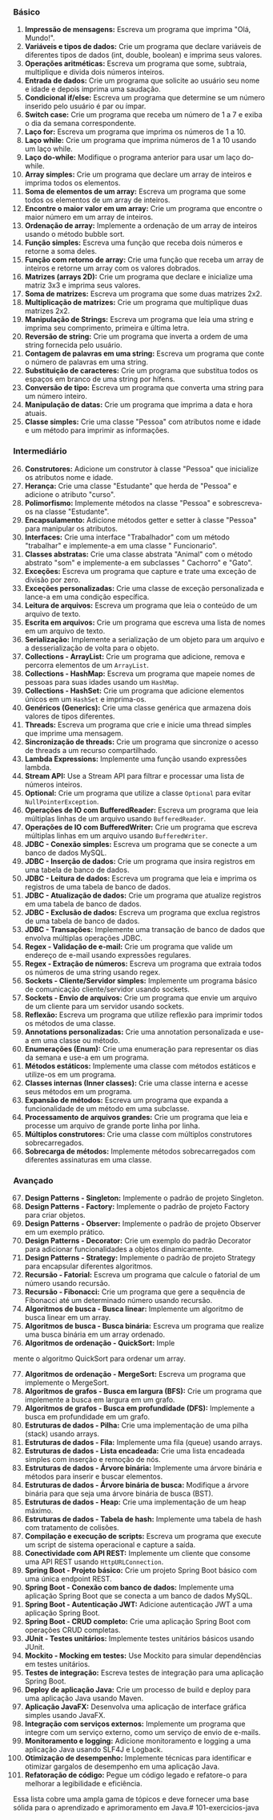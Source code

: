 ### Básico

1. **Impressão de mensagens:** Escreva um programa que imprima "Olá, Mundo!".
2. **Variáveis e tipos de dados:** Crie um programa que declare variáveis de diferentes tipos de dados (int, double,
   boolean) e imprima seus valores.
3. **Operações aritméticas:** Escreva um programa que some, subtraia, multiplique e divida dois números inteiros.
4. **Entrada de dados:** Crie um programa que solicite ao usuário seu nome e idade e depois imprima uma saudação.
5. **Condicional if/else:** Escreva um programa que determine se um número inserido pelo usuário é par ou ímpar.
6. **Switch case:** Crie um programa que receba um número de 1 a 7 e exiba o dia da semana correspondente.
7. **Laço for:** Escreva um programa que imprima os números de 1 a 10.
8. **Laço while:** Crie um programa que imprima números de 1 a 10 usando um laço while.
9. **Laço do-while:** Modifique o programa anterior para usar um laço do-while.
10. **Array simples:** Crie um programa que declare um array de inteiros e imprima todos os elementos.
11. **Soma de elementos de um array:** Escreva um programa que some todos os elementos de um array de inteiros.
12. **Encontre o maior valor em um array:** Crie um programa que encontre o maior número em um array de inteiros.
13. **Ordenação de array:** Implemente a ordenação de um array de inteiros usando o método bubble sort.
14. **Função simples:** Escreva uma função que receba dois números e retorne a soma deles.
15. **Função com retorno de array:** Crie uma função que receba um array de inteiros e retorne um array com os valores
    dobrados.
16. **Matrizes (arrays 2D):** Crie um programa que declare e inicialize uma matriz 3x3 e imprima seus valores.
17. **Soma de matrizes:** Escreva um programa que some duas matrizes 2x2.
18. **Multiplicação de matrizes:** Crie um programa que multiplique duas matrizes 2x2.
19. **Manipulação de Strings:** Escreva um programa que leia uma string e imprima seu comprimento, primeira e última
    letra.
20. **Reversão de string:** Crie um programa que inverta a ordem de uma string fornecida pelo usuário.
21. **Contagem de palavras em uma string:** Escreva um programa que conte o número de palavras em uma string.
22. **Substituição de caracteres:** Crie um programa que substitua todos os espaços em branco de uma string por hífens.
23. **Conversão de tipo:** Escreva um programa que converta uma string para um número inteiro.
24. **Manipulação de datas:** Crie um programa que imprima a data e hora atuais.
25. **Classe simples:** Crie uma classe "Pessoa" com atributos nome e idade e um método para imprimir as informações.

### Intermediário

26. **Construtores:** Adicione um construtor à classe "Pessoa" que inicialize os atributos nome e idade.
27. **Herança:** Crie uma classe "Estudante" que herda de "Pessoa" e adicione o atributo "curso".
28. **Polimorfismo:** Implemente métodos na classe "Pessoa" e sobrescreva-os na classe "Estudante".
29. **Encapsulamento:** Adicione métodos getter e setter à classe "Pessoa" para manipular os atributos.
30. **Interfaces:** Crie uma interface "Trabalhador" com um método "trabalhar" e implemente-a em uma classe "
    Funcionario".
31. **Classes abstratas:** Crie uma classe abstrata "Animal" com o método abstrato "som" e implemente-a em subclasses "
    Cachorro" e "Gato".
32. **Exceções:** Escreva um programa que capture e trate uma exceção de divisão por zero.
33. **Exceções personalizadas:** Crie uma classe de exceção personalizada e lance-a em uma condição específica.
34. **Leitura de arquivos:** Escreva um programa que leia o conteúdo de um arquivo de texto.
35. **Escrita em arquivos:** Crie um programa que escreva uma lista de nomes em um arquivo de texto.
36. **Serialização:** Implemente a serialização de um objeto para um arquivo e a desserialização de volta para o objeto.
37. **Collections - ArrayList:** Crie um programa que adicione, remova e percorra elementos de um `ArrayList`.
38. **Collections - HashMap:** Escreva um programa que mapeie nomes de pessoas para suas idades usando um `HashMap`.
39. **Collections - HashSet:** Crie um programa que adicione elementos únicos em um `HashSet` e imprima-os.
40. **Genéricos (Generics):** Crie uma classe genérica que armazena dois valores de tipos diferentes.
41. **Threads:** Escreva um programa que crie e inicie uma thread simples que imprime uma mensagem.
42. **Sincronização de threads:** Crie um programa que sincronize o acesso de threads a um recurso compartilhado.
43. **Lambda Expressions:** Implemente uma função usando expressões lambda.
44. **Stream API:** Use a Stream API para filtrar e processar uma lista de números inteiros.
45. **Optional:** Crie um programa que utilize a classe `Optional` para evitar `NullPointerException`.
46. **Operações de IO com BufferedReader:** Escreva um programa que leia múltiplas linhas de um arquivo
    usando `BufferedReader`.
47. **Operações de IO com BufferedWriter:** Crie um programa que escreva múltiplas linhas em um arquivo
    usando `BufferedWriter`.
48. **JDBC - Conexão simples:** Escreva um programa que se conecte a um banco de dados MySQL.
49. **JDBC - Inserção de dados:** Crie um programa que insira registros em uma tabela de banco de dados.
50. **JDBC - Leitura de dados:** Escreva um programa que leia e imprima os registros de uma tabela de banco de dados.
51. **JDBC - Atualização de dados:** Crie um programa que atualize registros em uma tabela de banco de dados.
52. **JDBC - Exclusão de dados:** Escreva um programa que exclua registros de uma tabela de banco de dados.
53. **JDBC - Transações:** Implemente uma transação de banco de dados que envolva múltiplas operações JDBC.
54. **Regex - Validação de e-mail:** Crie um programa que valide um endereço de e-mail usando expressões regulares.
55. **Regex - Extração de números:** Escreva um programa que extraia todos os números de uma string usando regex.
56. **Sockets - Cliente/Servidor simples:** Implemente um programa básico de comunicação cliente/servidor usando
    sockets.
57. **Sockets - Envio de arquivos:** Crie um programa que envie um arquivo de um cliente para um servidor usando
    sockets.
58. **Reflexão:** Escreva um programa que utilize reflexão para imprimir todos os métodos de uma classe.
59. **Annotations personalizadas:** Crie uma annotation personalizada e use-a em uma classe ou método.
60. **Enumerações (Enum):** Crie uma enumeração para representar os dias da semana e use-a em um programa.
61. **Métodos estáticos:** Implemente uma classe com métodos estáticos e utilize-os em um programa.
62. **Classes internas (Inner classes):** Crie uma classe interna e acesse seus métodos em um programa.
63. **Expansão de métodos:** Escreva um programa que expanda a funcionalidade de um método em uma subclasse.
64. **Processamento de arquivos grandes:** Crie um programa que leia e processe um arquivo de grande porte linha por
    linha.
65. **Múltiplos construtores:** Crie uma classe com múltiplos construtores sobrecarregados.
66. **Sobrecarga de métodos:** Implemente métodos sobrecarregados com diferentes assinaturas em uma classe.

### Avançado

67. **Design Patterns - Singleton:** Implemente o padrão de projeto Singleton.
68. **Design Patterns - Factory:** Implemente o padrão de projeto Factory para criar objetos.
69. **Design Patterns - Observer:** Implemente o padrão de projeto Observer em um exemplo prático.
70. **Design Patterns - Decorator:** Crie um exemplo do padrão Decorator para adicionar funcionalidades a objetos
    dinamicamente.
71. **Design Patterns - Strategy:** Implemente o padrão de projeto Strategy para encapsular diferentes algoritmos.
72. **Recursão - Fatorial:** Escreva um programa que calcule o fatorial de um número usando recursão.
73. **Recursão - Fibonacci:** Crie um programa que gere a sequência de Fibonacci até um determinado número usando
    recursão.
74. **Algoritmos de busca - Busca linear:** Implemente um algoritmo de busca linear em um array.
75. **Algoritmos de busca - Busca binária:** Escreva um programa que realize uma busca binária em um array ordenado.
76. **Algoritmos de ordenação - QuickSort:** Imple

mente o algoritmo QuickSort para ordenar um array.

77. **Algoritmos de ordenação - MergeSort:** Escreva um programa que implemente o MergeSort.
78. **Algoritmos de grafos - Busca em largura (BFS):** Crie um programa que implemente a busca em largura em um grafo.
79. **Algoritmos de grafos - Busca em profundidade (DFS):** Implemente a busca em profundidade em um grafo.
80. **Estruturas de dados - Pilha:** Crie uma implementação de uma pilha (stack) usando arrays.
81. **Estruturas de dados - Fila:** Implemente uma fila (queue) usando arrays.
82. **Estruturas de dados - Lista encadeada:** Crie uma lista encadeada simples com inserção e remoção de nós.
83. **Estruturas de dados - Árvore binária:** Implemente uma árvore binária e métodos para inserir e buscar elementos.
84. **Estruturas de dados - Árvore binária de busca:** Modifique a árvore binária para que seja uma árvore binária de
    busca (BST).
85. **Estruturas de dados - Heap:** Crie uma implementação de um heap máximo.
86. **Estruturas de dados - Tabela de hash:** Implemente uma tabela de hash com tratamento de colisões.
87. **Compilação e execução de scripts:** Escreva um programa que execute um script de sistema operacional e capture a
    saída.
88. **Conectividade com API REST:** Implemente um cliente que consome uma API REST usando `HttpURLConnection`.
89. **Spring Boot - Projeto básico:** Crie um projeto Spring Boot básico com uma única endpoint REST.
90. **Spring Boot - Conexão com banco de dados:** Implemente uma aplicação Spring Boot que se conecta a um banco de
    dados MySQL.
91. **Spring Boot - Autenticação JWT:** Adicione autenticação JWT a uma aplicação Spring Boot.
92. **Spring Boot - CRUD completo:** Crie uma aplicação Spring Boot com operações CRUD completas.
93. **JUnit - Testes unitários:** Implemente testes unitários básicos usando JUnit.
94. **Mockito - Mocking em testes:** Use Mockito para simular dependências em testes unitários.
95. **Testes de integração:** Escreva testes de integração para uma aplicação Spring Boot.
96. **Deploy de aplicação Java:** Crie um processo de build e deploy para uma aplicação Java usando Maven.
97. **Aplicação JavaFX:** Desenvolva uma aplicação de interface gráfica simples usando JavaFX.
98. **Integração com serviços externos:** Implemente um programa que integre com um serviço externo, como um serviço de
    envio de e-mails.
99. **Monitoramento e logging:** Adicione monitoramento e logging a uma aplicação Java usando SLF4J e Logback.
100. **Otimização de desempenho:** Implemente técnicas para identificar e otimizar gargalos de desempenho em uma
     aplicação Java.
101. **Refatoração de código:** Pegue um código legado e refatore-o para melhorar a legibilidade e eficiência.

Essa lista cobre uma ampla gama de tópicos e deve fornecer uma base sólida para o aprendizado e aprimoramento em Java.#   1 0 1 - e x e r c i c i o s - j a v a  
 